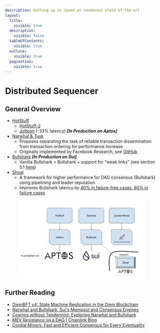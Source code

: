 ```yaml
---
description: Getting up to speed on consensus state-of-the-art
layout:
  title:
    visible: true
  description:
    visible: false
  tableOfContents:
    visible: true
  outline:
    visible: true
  pagination:
    visible: true
---
```


# Distributed Sequencer

## General Overview

* [HotStuff](https://pdos.csail.mit.edu/6.824/papers/hotstuff.pdf)&#x20;
  * [HotStuff-2](https://eprint.iacr.org/2023/397.pdf)
  * [Jolteon](https://arxiv.org/abs/2106.10362)  (-33% latency) _**\[In Production on Aptos]**_
* [Narwhal & Tusk](https://arxiv.org/abs/2105.11827)&#x20;
  * Proposes separating the task of reliable transaction dissemination from transaction ordering for performance increase
  * Originally implemented by Facebook Research, see [GitHub](https://github.com/facebookresearch/narwhal)
* [Bullshark](https://arxiv.org/abs/2201.05677) _**\[In Production on Sui]**_
  * Vanilla Bullshark = Bullshark + support for “weak links” (see section 5.1 [here](https://arxiv.org/abs/2306.03058))
* [Shoal](https://arxiv.org/abs/2306.03058)
  * A framework for higher performance for DAG consensus (Bullshark) using pipelining and leader reputation
  * Improves Bullshark latency by [40% in failure-free cases, 80% in failure cases](https://medium.com/aptoslabs/shoal-how-we-reduce-bullshark-latency-on-the-aptos-blockchain-44a600d977a1)

<figure><img src="../.gitbook/assets/etherlink_consensus.jpg" alt=""><figcaption></figcaption></figure>

## Further Reading

* [DiemBFT v4: State Machine Replication in the Diem Blockchain](https://developers.diem.com/papers/diem-consensus-state-machine-replication-in-the-diem-blockchain/2021-08-17.pdf)&#x20;
* [Narwhal and Bullshark, Sui's Mempool and Consensus Engines](https://docs.sui.io/learn/architecture/consensus)&#x20;
* [Cosmos without Tendermint: Exploring Narwhal and Bullshark](https://www.paradigm.xyz/2022/07/experiment-narwhal-bullshark-cosmos-stack)&#x20;
* [MEV Resistance on a DAG | Chainlink Blog](https://blog.chain.link/mev-resistance-on-a-dag/)&#x20;
* [Cordial Miners: Fast and Efficient Consensus for Every Eventuality](https://arxiv.org/abs/2205.09174)&#x20;
